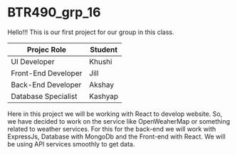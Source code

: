 # BTR490_grp_16
Hello!!! This is our first project for our group in this class. 


|      Projec Role     |    Student    |
| -------------------- | ------------- |
| UI Developer         | Khushi        |
| Front-End Developer  | Jill          |
| Back-End Developer   | Akshay        |
| Database Specialist  | Kashyap       |

Here in this project we will be working with React to develop website. So, we have decided to work on the service like OpenWeaherMap or something related to weather services. For this for the back-end we will work with ExpressJs, Database with MongoDb and the Front-end with React. We will be using API services smoothly to get data. 
